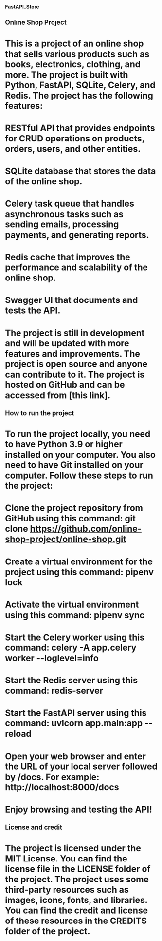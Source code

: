 ### FastAPI_Store

## Online Shop Project
# This is a project of an online shop that sells various products such as books, electronics, clothing, and more. The project is built with Python, FastAPI, SQLite, Celery, and Redis. The project has the following features:

# RESTful API that provides endpoints for CRUD operations on products, orders, users, and other entities.
# SQLite database that stores the data of the online shop.
# Celery task queue that handles asynchronous tasks such as sending emails, processing payments, and generating reports.
# Redis cache that improves the performance and scalability of the online shop.
# Swagger UI that documents and tests the API.
# The project is still in development and will be updated with more features and improvements. The project is open source and anyone can contribute to it. The project is hosted on GitHub and can be accessed from [this link].

## How to run the project
# To run the project locally, you need to have Python 3.9 or higher installed on your computer. You also need to have Git installed on your computer. Follow these steps to run the project:

# Clone the project repository from GitHub using this command: git clone https://github.com/online-shop-project/online-shop.git
# Create a virtual environment for the project using this command: pipenv lock
# Activate the virtual environment using this command: pipenv sync
# Start the Celery worker using this command: celery -A app.celery worker --loglevel=info
# Start the Redis server using this command: redis-server
# Start the FastAPI server using this command: uvicorn app.main:app --reload
# Open your web browser and enter the URL of your local server followed by /docs. For example: http://localhost:8000/docs
# Enjoy browsing and testing the API!

## License and credit
# The project is licensed under the MIT License. You can find the license file in the LICENSE folder of the project. The project uses some third-party resources such as images, icons, fonts, and libraries. You can find the credit and license of these resources in the CREDITS folder of the project.